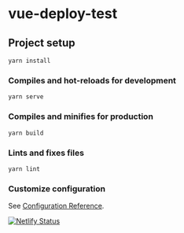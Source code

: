 # vue-deploy-test

## Project setup

```
yarn install
```

### Compiles and hot-reloads for development

```
yarn serve
```

### Compiles and minifies for production

```
yarn build
```

### Lints and fixes files

```
yarn lint
```

### Customize configuration

See [Configuration Reference](https://cli.vuejs.org/config/).

[![Netlify Status](https://api.netlify.com/api/v1/badges/664c2182-57e4-4021-b8c0-55169a031b7e/deploy-status)](https://app.netlify.com/sites/book-clup/deploys)

